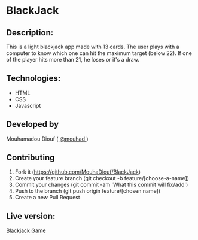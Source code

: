 # BlackJack

## Description: 
This is a light blackjack app made with 13 cards. The user plays with a computer to know which one can hit the maximum target (below 22). If one of the player hits more than 21, he loses or it's a draw. 

## Technologies: 

- HTML
- CSS 
- Javascript

## Developed by

Mouhamadou Diouf ( <a href="https://github.com/MouhaDiouf"> @mouhad </a>)

## Contributing

1. Fork it (https://github.com/MouhaDiouf/BlackJack)
2. Create your feature branch (git checkout -b feature/[choose-a-name])
3. Commit your changes (git commit -am 'What this commit will fix/add')
4. Push to the branch (git push origin feature/[chosen name])
5. Create a new Pull Request

## Live version: 
<a href="https://mouhadiouf.github.io/BlackJack/" target="_blank">Blackjack Game</a>
